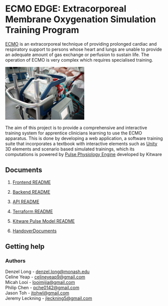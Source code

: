 # ECMO EDGE: Extracorporeal Membrane Oxygenation Simulation Training Program

[ECMO](https://www.svhlunghealth.com.au/procedures/procedures-treatments/ecmo-extracorporeal-membrane-oxygenation) is an extracorporeal technique of providing prolonged cardiac and respiratory support to persons whose heart and lungs are unable to provide an adequate amount of gas exchange or perfusion to sustain life.
The operation of ECMO is very complex which requires specialised training.

<img src="ecmo/src/shared/assets/ecmo_machine.jpg"
     alt="Ecmo machine"
     style="width: 50%;" />

The aim of this project is to provide a comprehensive and interactive training system for apprentice clinicians learning to use the ECMO apparatus.
This is done by developing a web application, a software training suite that incorporates a textbook with interactive elements such as [Unity](https://unity.com/) 3D elements and scenario based simulated trainings, which its computations is powered by [Pulse Physiology Engine](https://pulse.kitware.com/) developed by Kitware

## Documents

1. [Frontend README](ecmo/README.md)

2. [Backend README](ecmo_backend/README.md)

3. [API README](terraform/infrastructure/ecmo_rest_api/README.md)

4. [Terraform README](terraform/README.md)

5. [Kitware Pulse Model README](kitware_pulse/README.md)

6. [HandoverDocuments](HandoverDocs)

## Getting help

### Authors

Denzel Long - <denzel.long@monash.edu> <br />
Celine Yeap - <celineyeap9@gmail.com> <br />
Micah Looi - <looimijia@gmail.com> <br />
Philip Chen - <pche0142@gmail.com> <br />
Jason Toh - <jtohwl@gmail.com> <br />
Jeremy Leckning - <jleckning5@gmail.com>
